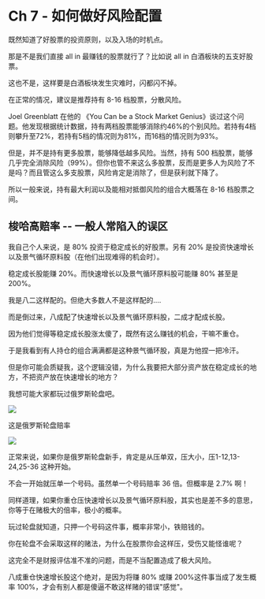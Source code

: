 # Ch 7 - 如何做好风险配置

既然知道了好股票的投资原则，以及入场的时机点。

那是不是我们直接 all in 最赚钱的股票就行了？比如说 all in 白酒板块的五支好股票。

这也不是，这样要是白酒板块发生灾难时，闪都闪不掉。

在正常的情况，建议是推荐持有 8-16 档股票，分散风险。

Joel Greenblatt 在他的 《You Can be a Stock Market Genius》谈过这个问题。他发现根据统计数据，持有两档股票能够消除约46%的个别风险。若持有4档则攀升至72%，若持有5档的情况则为81%，而16档的情况则为93%。

但是，并不是持有更多股票，能够降低越多风险。当然，持有 500 档股票，能够几乎完全消除风险（99%）。但你也管不来这么多股票，反而是更多人为风险了不是吗？而且管这么多支股票，风险肯定是消除了，但是获利就下降了。

所以一般来说，持有最大利润以及能相对抵御风险的组合大概落在 8-16 档股票之间。

## 梭哈高赔率 -- 一般人常陷入的误区

我自己个人来说，是 80% 投资于稳定成长的好股票。另有 20% 是投资快速增长以及景气循环原料股（在他们出现难得的机会时）。

稳定成长股能赚 20%。而快速增长以及景气循环原料股可能赚 80% 甚至是 200%。

我是八二这样配的。但绝大多数人不是这样配的....

而是倒过来，八成配了快速增长以及景气循环原料股，二成才配成长股。

因为他们觉得等稳定成长股涨太傻了，既然有这么赚钱的机会，干嘛不重仓。

于是我看到有人持仓的组合满满都是这种景气循环股，真是为他捏一把冷汗。

但是你可能会质疑我，这个逻辑没错，为什么我要把大部分资产放在稳定成长的地方，不把资产放在快速增长的地方？

我想可能大家都玩过俄罗斯轮盘吧。

![](https://d.pr/i/elyeei+)

这是俄罗斯轮盘赔率

![](https://d.pr/i/dOIuNB+)

正常来说，如果你是俄罗斯轮盘新手，肯定是从压单双，压大小，压1-12,13-24,25-36 这种开始。

不会一开始就压单一个号码。虽然单一个号码赔率 36 倍。但概率是 2.7% 啊！

同样道理，如果你重仓压快速增长以及景气循环原料股，其实也是差不多的意思，你等于在赌极大的倍率，极小的概率。

玩过轮盘就知道，只押一个号码这件事，概率非常小，铁赔钱的。

你在轮盘不会采取这样的赌法，为什么在股票你会这样压，受伤又能怪谁呢？

这完全不是财报评估准不准的问题，而是不当配置造成了极大风险。

八成重仓快速增长股这个绝对，是因为将赚 80% 或赚 200%这件事当成了发生概率 100%，才会有别人都是傻逼不敢这样赌的错误"感觉"。
